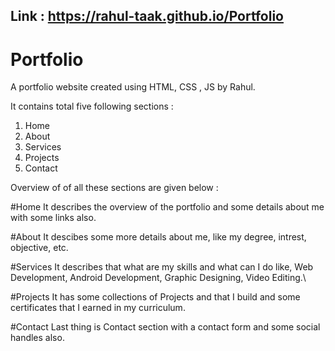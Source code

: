 ## Link : https://rahul-taak.github.io/Portfolio

# Portfolio
A portfolio website created using HTML, CSS , JS by Rahul.

It contains total five following sections :
1. Home
2. About
3. Services
4. Projects
5. Contact

Overview of of all these sections are given below :

#Home
It describes the overview of the portfolio and some details about me with some links also.

#About
It descibes some more details about me, like my degree, intrest, objective, etc.

#Services
It describes that what are my skills and what can I do like, Web Development, Android Development, Graphic Designing, Video Editing.\

#Projects
It has some collections of Projects and that I build and some certificates that I earned in my curriculum.

#Contact
Last thing is Contact section with a contact form and some social handles also.
